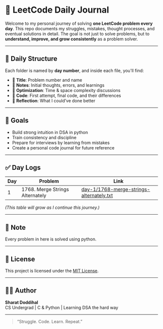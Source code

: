# 🧠 LeetCode Daily Journal

Welcome to my personal journey of solving **one LeetCode problem every day**. This repo documents my struggles, mistakes, thought processes, and eventual solutions in detail. The goal is not just to solve problems, but to **understand, improve, and grow consistently** as a problem solver.

---

## 📅 Daily Structure

Each folder is named by **day number**, and inside each file, you'll find:

- 📌 **Title**: Problem number and name  
- 🧠 **Notes**: Initial thoughts, errors, and learnings  
- 🧪 **Optimization**: Time & space complexity discussions  
- 🧾 **Code**: First attempt, final code, and their differences  
- 🔁 **Reflection**: What I could’ve done better

---

## 🚀 Goals

- Build strong intuition in DSA in python
- Train consistency and discipline
- Prepare for interviews by learning from mistakes
- Create a personal code journal for future reference
  
---

## ✅ Day Logs

| Day | Problem | Link |
|-----|---------|------|
| 1 | 1768. Merge Strings Alternately | [day-1/1768-merge-strings-alternately.txt](https://leetcode.com/problems/merge-strings-alternately/description/?envType=study-plan-v2&envId=leetcode-75) |

_(This table will grow as I continue this journey.)_

---
## 📝 Note
Every problem in here is solved using python. 

---

## 📜 License

This project is licensed under the [MIT License](LICENSE).

---

## 🙋‍♂️ Author

**Sharat Doddihal**  
CS Undergrad | C & Python | Learning DSA the hard way

---

> “Struggle. Code. Learn. Repeat.”
